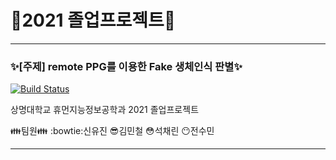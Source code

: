 # :purple_heart:2021 졸업프로젝트:purple_heart:
---  
### :sparkles:[주제] remote PPG를 이용한 Fake 생체인식 판별:sparkles:


[![Build Status](https://travis-ci.org/joemccann/dillinger.svg?branch=master)](https://travis-ci.org/joemccann/dillinger)

상명대학교 휴먼지능정보공학과 2021 졸업프로젝트

:family:팀원:family:
  :bowtie:신유진
  :sunglasses:김민철
  :flushed:석채린
  :no_mouth:전수민


---  
